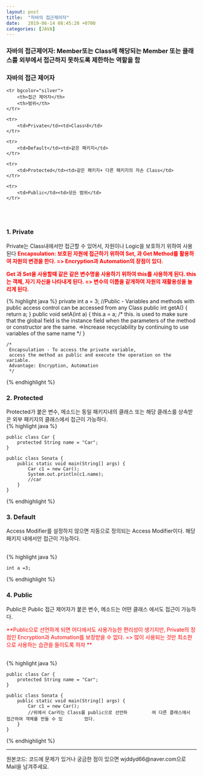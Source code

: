 ```yaml
---
layout: post
title:  "자바의 접근제어자"
date:   2019-06-14 08:45:20 +0700
categories: [JAVA]
---
```


### 자바의 접근제어자: Member또는 Class에 해당되는 Member 또는 클래스를 외부에서 접근하지 못하도록 제한하는 역할을 함
### 자바의 접근 제어자
<table align="center">

	<tr bgcolor="silver">	
		<th>접근 제어자</th>
		<th>범위</th>
	</tr>
	
	<tr>
		<td>Private</td><td>Class내</td>
	</tr>
	
	<tr>
		<td>Default</td><td>같은 패키지</td>
	</tr>
	
	<tr>
		<td>Protected</td><td>같은 패키지+ 다른 패키지의 자손 Class</td>
	</tr>
	
	<tr>
		<td>Public</td><td>모든 범위</td>
	</tr>

</table>
<br>

### 1. Private
Private는 Class내에서만 접근할 수 있어서, 자원이나 Logic을 보호하기 위하여 사용 된다
<span style ="color: red">**Encapsulation: 보호된 자원에 접근하기 위하여 Set, 과 Get Method를 활용하여 자원의 변경을 한다. => Encryption과 Automation의 장점이 있다.**</span>

<span style ="color: red">**Get 과 Set을 사용할때 같은 같은 변수명을 사용하기 위하여 this를 사용하게 된다. this는 객체, 자기 자신을 나타내게 된다. => 변수의 이름을 같게하여 자원의 재활용성을 늘리게 된다.**</span>

{% highlight java %}
	private int a = 3;
	//Public - Variables and methods with public 
	access control can be accessed from any Class
	public int getA() {
		return a;
	}
	public void setA(int a) {
		this.a = a;
		/*
		 this. is used to make sure that the global field is 	  the instance field 
		 when the parameters of the method or constructor are    	  the same.
		 =>Increase recyclability by continuing to use 		  	   variables of the same name
		 */
	}
	
	/*
	 Encapsulation - To access the private variable, 
	 access the method as public and execute the operation on the variable.
	 Advantage: Encryption, Automation
	 */
{% endhighlight %}

### 2. Protected
Protected가 붙은 변수, 메소드는 동일 패키지내의 클래스 또는 해당 클래스를 상속받은 외부 패키지의 클래스에서 접근이 가능하다.   
{% highlight java %}		

	public class Car {
		protected String name = "Car";
	}
	
	public class Sonata {
		public static void main(String[] args) {
			Car c1 = new Car();
			System.out.println(c1.name);
			//car
		}
	}
{% endhighlight %}
### 3. Default

Access Modifier를 설정하지 않으면 자동으로 정의되는 Access Modifier이다. 해당 패키지 내에서만 접근이 가능하다.

<br>
{% highlight java %}

	int a =3;
{% endhighlight %}
<br>

### 4. Public

Public은 Public 접근 제어자가 붙은 변수, 메소드는 어떤 클래스 에서도 접근이 가능하다.

<span style ="color: red">**Public으로 선언하게 되면 어디에서도 사용가능한 편리성이 생기지만, Private의 장점인 Encryption과 Automation를 보장받을 수 없다. => 많이 사용되는 것만 최소한으로 사용하는 습관을 들이도록 하자 **</span>

<br>
{% highlight java %}

```
public class Car {
	protected String name = "Car";
}

public class Sonata {
	public static void main(String[] args) {
		Car c1 = new Car();
		//위에서 Car라는 Class를 public으로 선언하			여 다른 클래스에서 접근하여 객체를 만들 수 있		  었다.
	}
}
```

{% endhighlight %}
<br>

<hr>
원본코드: <https://github.com/wjddyd66/JAVA/tree/master/AccessModifier>
코드에 문제가 있거나 궁금한 점이 있으면 wjddyd66@naver.com으로  Mail을 남겨주세요.


